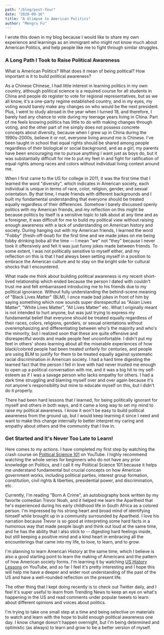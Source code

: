 ```yaml
---
path: "/blog/post-four"
date: "2020-09-16"
title: "A Glimpse to American Politics" 
author: "Mengru Fu"
---
```


I wrote this down in my blog because I would like to share my own experience and learnings as an immigrant who might not know much about American Politics, and help people like me to fight through similar struggles.

### A Long Path I Took to Raise Political Awareness

What is American Politics? What does it mean of being political? How important is it to build political awareness? 

As a Chinese Chinese, I had little interest in learning politics in my own country, although political science is a required course for all students in China and people do register to vote for regional representatives, but as we all know, it's a one-party regime established country, and in my eyes, my voting would barely make any changes on who would be the next president. Plus, I went to study abroad in the year when I turned 18, and therefore, I barely had any chance to vote during my teenage years living in China. Part of me feels knowing politics has little to do with making changes through voting, and the other part of me simply does not possess concrete concepts about diversity, because when I grew up in China during the 1990s-2000s, believe it or not, everyone living around me is Chinese. I've been taught in school that equal rights should be shared among people regardless of their biological or social background, and as a girl, my parents have been encouraging me to pursue anything I want just as boys do, but it was substantially difficult for me to put my feet in and fight for ratification of equal rights among races and colors without individual living context around me.   

When I first came to the US for college in 2011, it was the first time that I learned the word "diversity", which indicates in American society, each individual is unique in terms of race, color, religion, gender, and sexual orientation. By that time, I made friends with different backgrounds and I built my fundamental understanding that everyone should be treated equally regardless of their differences. Somehow I barely discussed openly politics with my American friends, and my reflection on this might be because politics by itself is a sensitive topic to talk about at any time and as a foreigner, it was difficult for me to build my political view without raising enough awareness with a lack of understanding on American history and society. During hanging out with my American friends, I learned the word "Fobby" (fresh-off-boat) for the first time and we made jokes on me being fobby drinking boba all the time -- I mean "we" not "they" because I never took it offensively and felt it was just funny jokes made between friends.  To some extent, I was not politically sensitive to myself either, and my reflection on this is that I had always been setting myself in a position to embrace the American culture and to stay on the bright side for cultural shocks that I encountered.   

What made me think about building political awareness is my recent short-lived relationship which ended because the person I dated with couldn't trust me and felt embarrassed introducing me to his friends due to my political ignorance. Without fully understanding the behind-scene meaning of "Black Lives Matter" (BLM), I once made bad jokes in front of him by saying something which now sounds super disrespectful as "Asian Lives Matter", "White Lives Matter", "All Lives Matter" etc. What I originally meant is not intended to hurt anyone, but was just trying to express my fundamental belief that everyone should be treated equally regardless of their races, colors, religions, genders, or sexual orientations without overemphasizing and differentiating between who's the majority and who's the minority, but I realized soon that these are quite offensive and disrespectful words and made people feel uncomfortable. I didn't put my feet in others' shoes learning about all the miserable experiences of how black/colored people had been treated unfairly for centuries, and people are using BLM to justify for them to be treated equally against systematic racial discrimination in American society. I had a hard time digesting the learned fact that the person I fell in love with had never trusted me enough to open up a political conversation with me, and it was a big hit to my self-esteem as if I was a savage person who lacks empathy for others. I had a dark time struggling and blaming myself over and over again because it's not anyone's responsibility but mine to educate myself on this, but I didn't do it properly. 

There had been hard lessons that I learned, for being politically ignorant for myself and others in both ways, and it came a long way to set my mind to raise my political awareness. I know it won't be easy to build political awareness from the ground up, but I would keep learning it since I need and want to make this change internally to better interpret my caring and empathy about others and the community that I live in. 


### Get Started and It's Never Too Late to Learn!
Here comes to my actions. I have completed my first step by watching the crash course on [Political Science 101](https://www.youtube.com/playlist?list=PL4sGpBHlQIiuf7FXUuANaRFbhEjpExywP) on YouTube. I highly recommend watching the whole series for beginners who do not have any prior knowledge on Politics, and I call it my Political Science 101 because it helps me understand fundamental but crucial concepts on how American government works, including political parties, interest group formation, constitution, civil rights & liberties, presidential power, and discrimination, etc.

Currently, I'm reading "Born A Crime", an autobiography book written by my favorite comedian Trevor Noah, and it helped me learn the Apartheid that he's experienced during his early childhood life in South Africa as a colored person. I'm impressed by his strong heart and broad mind of identifying himself while brought up in a community surrounded by Apartheid. I love his narration because Trevor is so good at interpreting some hard facts in a humorous way that made people laugh and think out loud at the same time, and he has the ability that I also stick to -- digesting hard feelings inside, but still keeping a positive mind and a kind heart in embracing all the encounterings that came into my life, to love, to learn, and to grow.   

I'm planning to learn American History at the same time, which I believe is also a good starting point to learn the making of Americans and the pattern of how American society forms. I'm learning it by watching [US History Lessons](https://www.youtube.com/playlist?list=PLbl_9QJosR54t0XZSXQIYzmuRQ2r0xc4T) on YouTube, and so far I feel it's pretty interesting and I hope this will help me have a deeper and wider root understanding of the past of the US and have a well-rounded reflection on the present life. 

The other thing that I kept doing recently is to check out Twitter daily, and I feel it's super useful to learn from Trending News to keep an eye on what's happening in the US and read comments under popular tweets to learn about different opinions and voices about politics. 

I'm trying to take one small step at a time and being selective on materials to watch and learn with the hope to build enough political awareness one day. I know change doesn't happen overnight, but I'm being determined and optimistic (as always) to learn and grow to be a better version of myself. 